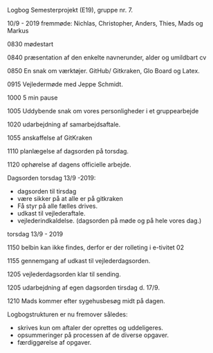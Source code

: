 Logbog Semesterprojekt (E19), gruppe nr. 7.

10/9 - 2019 fremmøde: Nichlas, Christopher, Anders, Thies, Mads og Markus

0830 
mødestart

0840 
præsentation af den enkelte navnerunder, alder og umildbart cv

0850
En snak om værktøjer. GitHub/ Gitkraken, Glo Board og Latex.

0915
Vejledermøde med Jeppe Schmidt. 


1000
5 min pause

1005
Uddybende snak om vores personligheder i et gruppearbejde

1020
udarbejdning af samarbejdsaftale. 

1055
anskaffelse af GitKraken

1110
planlægelse af dagsorden på torsdag. 

1120
ophørelse af dagens officielle arbejde.



Dagsorden torsdag 13/9 -2019:
- dagsorden til tirsdag
- være sikker på at alle er på gitkraken
- Få styr på alle fælles drives.
- udkast til vejlederaftale.
- vejlederindkaldelse. (dagsorden på møde og på hele vores dag.)


torsdag 13/9 - 2019

1150 
belbin kan ikke findes, derfor er der rolleting i e-tivitet 02

1155 
gennemgang af udkast til vejlederdagsorden.

1205 
vejlederdagsorden klar til sending.

1205 
udarbejdning af egen dagsorden tirsdag d. 17/9.

1210 
Mads kommer efter sygehusbesøg midt på dagen.

Logbogstrukturen er nu fremover således:
- skrives kun om aftaler der oprettes og uddeligeres. 
- opsummeringer på processen af de diverse opgaver.
- færdiggørelse af opgaver.
